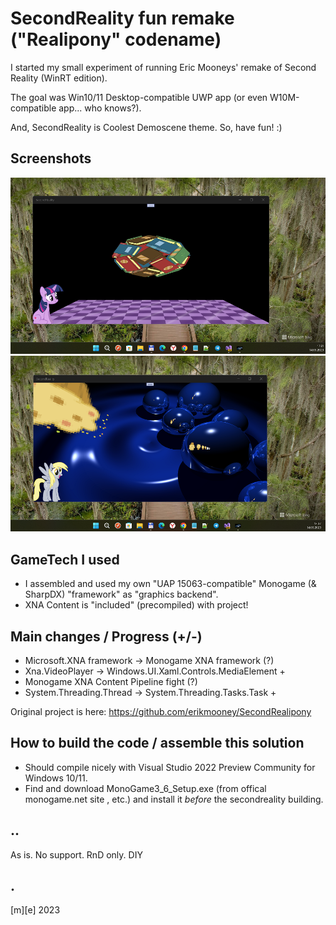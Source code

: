 # SecondReality fun remake ("Realipony" codename)

I started my small experiment of running Eric Mooneys' remake of Second Reality (WinRT edition). 

The goal was Win10/11 Desktop-compatible UWP app (or even W10M-compatible app... who knows?).

And, SecondReality is Coolest Demoscene theme. So, have fun! :)

## Screenshots
![](Images/shot1.png)
![](Images/shot2.png)

## GameTech I used
- I assembled and used my own "UAP 15063-compatible" Monogame (& SharpDX) "framework" as "graphics backend". 
- XNA Content is "included" (precompiled) with project! 


## Main changes / Progress (+/-)
- Microsoft.XNA framework -> Monogame XNA framework (?)
- Xna.VideoPlayer -> Windows.UI.Xaml.Controls.MediaElement + 
- Monogame XNA Content Pipeline fight (?)
- System.Threading.Thread -> System.Threading.Tasks.Task +

Original project is here: https://github.com/erikmooney/SecondRealipony


## How to build the code / assemble this solution
- Should compile nicely with Visual Studio 2022 Preview Community for Windows 10/11. 
- Find and download MonoGame3_6_Setup.exe (from offical monogame.net site , etc.) 
and install it *before* the secondreality building.

## ..
As is. No support. RnD only. DIY

## .
[m][e] 2023
